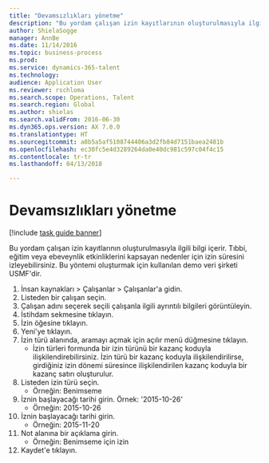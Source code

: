 ```yaml
--- 
title: "Devamsızlıkları yönetme"
description: "Bu yordam çalışan izin kayıtlarının oluşturulmasıyla ilgili bilgi içerir."
author: ShielaSogge
manager: AnnBe
ms.date: 11/14/2016
ms.topic: business-process
ms.prod: 
ms.service: dynamics-365-talent
ms.technology: 
audience: Application User
ms.reviewer: rschloma
ms.search.scope: Operations, Talent
ms.search.region: Global
ms.author: shielas
ms.search.validFrom: 2016-06-30
ms.dyn365.ops.version: AX 7.0.0
ms.translationtype: HT
ms.sourcegitcommit: a8b5a5af5108744406a3d2fb84d7151baea2481b
ms.openlocfilehash: ec30fc5e4d3289264da0e40dc981c597c04f4c15
ms.contentlocale: tr-tr
ms.lasthandoff: 04/13/2018

---
```

# <a name="manage-leave-of-absence"></a>Devamsızlıkları yönetme

[!include [task guide banner](../../includes/task-guide-banner.md)]

Bu yordam çalışan izin kayıtlarının oluşturulmasıyla ilgili bilgi içerir. Tıbbi, eğitim veya ebeveynlik etkinliklerini kapsayan nedenler için izin süresini izleyebilirsiniz. Bu yöntemi oluşturmak için kullanılan demo veri şirketi USMF'dir.

1. İnsan kaynakları > Çalışanlar > Çalışanlar'a gidin.
2. Listeden bir çalışan seçin.
3. Çalışan adını seçerek seçili çalışanla ilgili ayrıntılı bilgileri görüntüleyin.
4. İstihdam sekmesine tıklayın.
5. İzin öğesine tıklayın.
6. Yeni'ye tıklayın.
7. İzin türü alanında, aramayı açmak için açılır menü düğmesine tıklayın.
    * İzin türleri formunda bir izin türünü bir kazanç koduyla ilişkilendirebilirsiniz. İzin türü bir kazanç koduyla ilişkilendirilirse, girdiğiniz izin dönemi süresince ilişkilendirilen kazanç koduyla bir kazanç satırı oluşturulur.  
8. Listeden izin türü seçin. 
    * Örneğin: Benimseme  
9. İznin başlayacağı tarihi girin. Örnek: '2015-10-26'
    * Örneğin: 2015-10-26  
10. İznin başlayacağı tarihi girin. 
    * Örneğin: 2015-11-20  
11. Not alanına bir açıklama girin.
    * Örneğin: Benimseme için izin  
12. Kaydet'e tıklayın.


